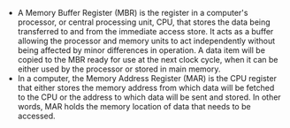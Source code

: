 - A Memory Buffer Register (MBR) is the register in a computer's processor, or central processing unit, CPU, that stores the data being transferred to and from the immediate access store. It acts as a buffer allowing the processor and memory units to act independently without being affected by minor differences in operation. A data item will be copied to the MBR ready for use at the next clock cycle, when it can be either used by the processor or stored in main memory.
- In a computer, the Memory Address Register (MAR) is the CPU register that either stores the memory address from which data will be fetched to the CPU or the address to which data will be sent and stored. In other words, MAR holds the memory location of data that needs to be accessed.